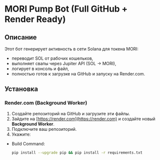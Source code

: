# MORI Pump Bot (Full GitHub + Render Ready)

## Описание
Этот бот генерирует активность в сети Solana для токена MORI:
- переводит SOL от рабочих кошельков,
- выполняет свапы через Jupiter API (SOL -> MORI),
- логирует в консоль и файл,
- полностью готов к загрузке на GitHub и запуску на Render.com.

## Установка

### Render.com (Background Worker)
1. Создайте репозиторий на GitHub и загрузите эти файлы.
2. Зайдите на [https://render.com](https://render.com) и создайте новый **Background Worker**.
3. Подключите ваш репозиторий.
4. Укажите:
- Build Command:
  ```bash
  pip install --upgrade pip && pip install -r requirements.txt
